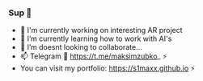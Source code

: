 ### Sup 👋
- 🔭 I'm currently working on interesting AR project
- 🌱 I’m currently learning how to work with AI's
- 🤔 I’m doesnt looking to collaborate...
- 📫 Telegram 🔗 https://t.me/maksimzubko_ ⚡️
- You can visit my portfolio: https://s1maxx.github.io ⚡️
